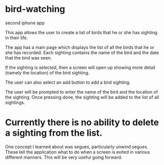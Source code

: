 bird-watching
=============

second iphone app

This app allows the user to create a list of
birds that he or she has sighting in their life.

The app has a main page which displays the list
of all the birds that he or she has recorded.  Each 
sighting contains the name of the bird and the date
that the bird was seen.  

If the sighting is selected, then a screen will open up
showing more detail (namely the location) of the bird sighting.

The user can also select an add button to add a bird sighting. 

The user will be prompted to enter the name of the bird and the 
location of the sighting. Once pressing done, the sighting
will be added to the list of all sightings.

Currently there is no ability to delete a sighting from the 
list.
====================

One concept I learned about was segues, particularly unwind 
segues.  These tell the application what to do when a screen
is exited in various different manners. This will be very useful 
going forward. 
